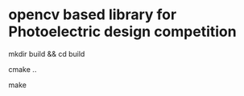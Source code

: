 # opencv based library for Photoelectric design competition

mkdir build && cd build

cmake ..

make
